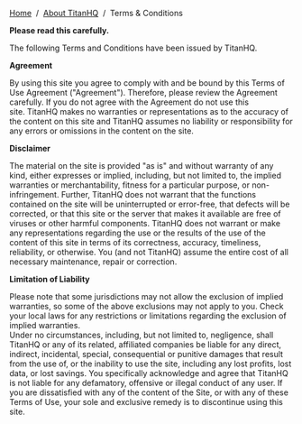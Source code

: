 [Home](https://www.titanhq.com/)  /  [About TitanHQ](https://www.titanhq.com/about/)  /  Terms & Conditions

**Please read this carefully.**

The following Terms and Conditions have been issued by TitanHQ. 

**Agreement**

By using this site you agree to comply with and be bound by this Terms of Use Agreement ("Agreement"). Therefore, please review the Agreement carefully. If you do not agree with the Agreement do not use this site. TitanHQ makes no warranties or representations as to the accuracy of the content on this site and TitanHQ assumes no liability or responsibility for any errors or omissions in the content on the site.

**Disclaimer**

The material on the site is provided "as is" and without warranty of any kind, either expresses or implied, including, but not limited to, the implied warranties or merchantability, fitness for a particular purpose, or non-infringement. Further, TitanHQ does not warrant that the functions contained on the site will be uninterrupted or error-free, that defects will be corrected, or that this site or the server that makes it available are free of viruses or other harmful components. TitanHQ does not warrant or make any representations regarding the use or the results of the use of the content of this site in terms of its correctness, accuracy, timeliness, reliability, or otherwise. You (and not TitanHQ) assume the entire cost of all necessary maintenance, repair or correction.

**Limitation of Liability**

Please note that some jurisdictions may not allow the exclusion of implied warranties, so some of the above exclusions may not apply to you. Check your local laws for any restrictions or limitations regarding the exclusion of implied warranties.  
Under no circumstances, including, but not limited to, negligence, shall TitanHQ or any of its related, affiliated companies be liable for any direct, indirect, incidental, special, consequential or punitive damages that result from the use of, or the inability to use the site, including any lost profits, lost data, or lost savings. You specifically acknowledge and agree that TitanHQ is not liable for any defamatory, offensive or illegal conduct of any user. If you are dissatisfied with any of the content of the Site, or with any of these Terms of Use, your sole and exclusive remedy is to discontinue using this site.
